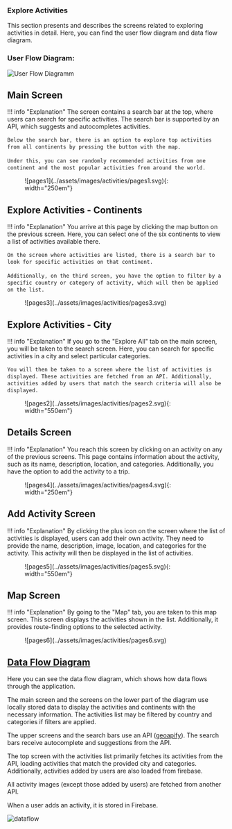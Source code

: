 
### Explore Activities

This section presents and describes the screens related to exploring activities in detail. Here, you can find the user flow diagram and data flow diagram.

### User Flow Diagram:

![User Flow Diagramm](../assets/images/activities/whole.svg)

## Main Screen
!!! info "Explanation"
    The screen contains a search bar at the top, where users can search for specific activities. The search bar is supported by an API, which suggests and autocompletes activities.

    Below the search bar, there is an option to explore top activities from all continents by pressing the button with the map.

    Under this, you can see randomly recommended activities from one continent and the most popular activities from around the world.

<figure markdown="span">
![pages1](../assets/images/activities/pages1.svg){: width="250em"}
</figure>


## Explore Activities - Continents
!!! info "Explanation"
    You arrive at this page by clicking the map button on the previous screen. Here, you can select one of the six continents to view a list of activities available there.

    On the screen where activities are listed, there is a search bar to look for specific activities on that continent.

    Additionally, on the third screen, you have the option to filter by a specific country or category of activity, which will then be applied on the list.

<figure markdown="span">
![pages3](../assets/images/activities/pages3.svg)
</figure>

## Explore Activities - City
!!! info "Explanation"
    If you go to the "Explore All" tab on the main screen, you will be taken to the search screen. Here, you can search for specific activities in a city and select particular categories.

    You will then be taken to a screen where the list of activities is displayed. These activities are fetched from an API. Additionally, activities added by users that match the search criteria will also be displayed.


<figure markdown="span">
![pages2](../assets/images/activities/pages2.svg){: width="550em"}
</figure>

## Details Screen
!!! info "Explanation"
    You reach this screen by clicking on an activity on any of the previous screens. This page contains information about the activity, such as its name, description, location, and categories. Additionally, you have the option to add the activity to a trip.

<figure markdown="span">
![pages4](../assets/images/activities/pages4.svg){: width="250em"}
</figure>

## Add Activity Screen
!!! info "Explanation"
    By clicking the plus icon on the screen where the list of activities is displayed, users can add their own activity. They need to provide the name, description, image, location, and categories for the activity. This activity will then be displayed in the list of activities.

<figure markdown="span">
![pages5](../assets/images/activities/pages5.svg){: width="550em"}
</figure>

## Map Screen
!!! info "Explanation"
    By going to the "Map" tab, you are taken to this map screen. This screen displays the activities shown in the list. Additionally, it provides route-finding options to the selected activity.

<figure markdown="span">
![pages6](../assets/images/activities/pages6.svg)
</figure>


## <ins>Data Flow Diagram</ins>

Here you can see the data flow diagram, which shows how data flows through the application.

The main screen and the screens on the lower part of the diagram use locally stored data to display the activities and continents with the necessary information. 
The activities list may be filtered by country and categories if filters are applied.

The upper screens and the search bars use an API ([geoapify](https://www.geoapify.com/)). The search bars receive autocomplete and suggestions from the API.

The top screen with the activities list primarily fetches its activities from the API, loading activities that match the provided city and categories. Additionally, activities added by users are also loaded from firebase.

All activity images (except those added by users) are fetched from another API.

When a user adds an activity, it is stored in Firebase.

![dataflow](../assets/images/activities/dataFlow.svg)